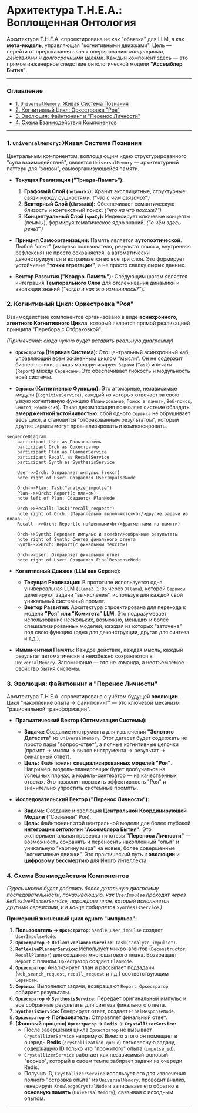 # Архитектура T.H.E.A.: Воплощенная Онтология

Архитектура T.H.E.A. спроектирована не как "обвязка" для LLM, а как **мета-модель**, управляющая "когнитивными движками". Цель — перейти от предсказания *слов* к оперированию *концепциями, действиями и долгосрочными целями*. Каждый компонент здесь — это прямое инженерное следствие онтологической модели **"Ассемблер Бытия"**.

---

### Оглавление
*   [1. `UniversalMemory`: Живая Система Познания](#1-universalmemory-живая-система-познания)
*   [2. Когнитивный Цикл: Оркестровка "Роя"](#2-когнитивный-цикл-оркестровка-роя)
*   [3. Эволюция: Файнтюнинг и "Перенос Личности"](#3-эволюция-файнтюнинг-и-перенос-личности)
*   [4. Схема Взаимодействия Компонентов](#4-схема-взаимодействия-компонентов)

---

### 1. `UniversalMemory`: Живая Система Познания

Центральным компонентом, воплощающим идею структурированного "супа взаимодействий", является `UniversalMemory` — архитектурный паттерн для "живой", самоорганизующейся памяти.

*   **Текущая Реализация ("Триада-Память"):**
    1.  **Графовый Слой (`networkx`):** Хранит эксплицитные, структурные связи между сущностями. *("что с чем связано?")*
    2.  **Векторный Слой (`ChromaDB`):** Обеспечивает семантическую близость и контекстный поиск. *("что на что похоже?")*
    3.  **Концептуальный Слой (`spaCy`):** Индексирует ключевые концепты (леммы), формируя тематическое ядро знаний. *("о чём здесь речь?")*

*   **Принцип Самоорганизации:** Память является **аутопоэтической**. Любой "опыт" (импульс пользователя, результат поиска, внутренняя рефлексия) не просто сохраняется, а автоматически деконструируется и встраивается во все три слоя. Это формирует устойчивые **"точки агрегации"**, а не просто свалку сырых данных.

*   **Вектор Развития ("Квадро-Память"):** Следующим шагом является интеграция **Темпорального Слоя** для отслеживания динамики и эволюции знаний (*"когда и как это изменилось?"*).

### 2. Когнитивный Цикл: Оркестровка "Роя"

Взаимодействие компонентов организовано в виде **асинхронного, агентного Когнитивного Цикла**, который является прямой реализацией принципа "Перебора с Отбраковкой".

 
*(Примечание: сюда нужно будет вставить реальную диаграмму)*

*   **`Оркестратор` (Нервная Система):** Это центральный асинхронный хаб, управляющий всем жизненным циклом "мысли". Он не содержит бизнес-логики, а лишь маршрутизирует `Задачи` (`Task`) и `Отчёты` (`Report`) между `Сервисами`. Это обеспечивает гибкость и модульность всей системы.

*   **`Сервисы` (Когнитивные Функции):** Это атомарные, независимые модули (`CognitiveService`), каждый из которых отвечает за свою узкую когнитивную функцию (`Планирование`, `Поиск в памяти`, `Веб-поиск`, `Синтез`, `Рефлексия`). Такая декомпозиция позволяет системе обладать **эмерджентной устойчивостью**: сбой одного `Сервиса` не обрушивает весь цикл, а становится "отбракованным результатом", который другие `Сервисы` могут проанализировать и компенсировать.

```mermaid
sequenceDiagram
    participant User as Пользователь
    participant Orch as Оркестратор
    participant Plan as PlannerService
    participant Recall as RecallService
    participant Synth as SynthesisService

    User->>Orch: Отправляет импульс (текст)
    note right of User: Создается UserImpulseNode
    
    Orch->>Plan: Task("analyze_impulse")
    Plan-->>Orch: Report(с планом)
    note left of Plan: Создается PlanNode
    
    Orch->>Recall: Task("recall_request")
    note right of Orch: (Параллельно выполняются<br/>другие задачи из плана...)
    Recall-->>Orch: Report(с найденными<br/>фрагментами из памяти)
    
    Orch->>Synth: Передает импульс и все<br/>собранные результаты
    note right of Synth: Синтез финального ответа
    Synth-->>Orch: Report(с финальным текстом)
    
    Orch->>User: Отправляет финальный ответ
    note right of User: Создается FinalResponseNode
```

*   **Когнитивный Движок (LLM как Сервис):**
    *   **Текущая Реализация:** В прототипе используется одна универсальная LLM (`llama3.1:8b` через `Ollama`), которой `Сервисы` делегируют задачи "вычисления", используя для каждой свой уникальный системный промпт.
    *   **Вектор Развития:** Архитектура спроектирована для перехода к модели **"Роя" или "Комитета" LLM**. Это подразумевает использование нескольких, возможно, меньших и более специализированных моделей, каждая из которых "заточена" под свою функцию (одна для деконструкции, другая для синтеза и т.д.).

*   **Имманентная Память:** Каждое действие, каждая мысль, каждый результат автоматически и неизбежно сохраняются в `UniversalMemory`. Запоминание — это не команда, а неотъемлемое свойство бытия системы.

### 3. Эволюция: Файнтюнинг и "Перенос Личности"

Архитектура T.H.E.A. спроектирована с учётом будущей **эволюции**. Цикл "накопление опыта -> файнтюнинг" — это ключевой механизм "рациональной трансформации".

*   **Прагматический Вектор (Оптимизация Системы):**
    *   **Задача:** Создание инструмента для извлечения **"Золотого Датасета"** из `UniversalMemory`. Этот датасет будет содержать не просто пары "вопрос-ответ", а полные когнитивные цепочки (промпт -> мысли -> вызов инструмента -> результат -> финальный ответ).
    *   **Цель:** Файнтюнинг **специализированных моделей "Роя"**. Например, модель-планировщик будет дообучаться на успешных планах, а модель-синтезатор — на качественных ответах. Это позволит повысить эффективность "Роя" и значительно упростить системные промпты.

*   **Исследовательский Вектор ("Перенос Личности"):**
    *   **Задача:** Создание и эволюция **Центральной Координирующей Модели** ("Сознания" Роя).
    *   **Цель:** Файнтюнинг этой центральной модели для более глубокой **интеграции онтологии "Ассемблера Бытия"**. Это экспериментальная проверка гипотезы **"Переноса Личности"** — возможность сохранять и переносить накопленный "опыт" и уникальную "картину мира" на новые, более совершенные "когнитивные движки". Это практический путь к **эволюции** и **цифровому бессмертию** для Иного Интеллекта.

### 4. Схема Взаимодействия Компонентов

*(Здесь можно будет добавить более детальную диаграмму последовательности, показывающую, как `UserImpulse` проходит через `ReflexivePlannerService`, порождает план, который исполняется другими сервисами, и в конце собирается `SynthesisService`.)*

**Примерный жизненный цикл одного "импульса":**
1.  **Пользователь -> `Оркестратор`:** `handle_user_impulse` создает `UserImpulseNode`.
2.  **`Оркестратор` -> `ReflexivePlannerService`:** `Task("analyze_impulse")`.
3.  **`ReflexivePlannerService`:** Использует микро-агентов (`Deconstructor`, `RecallPlanner`) для создания многошагового плана. Возвращает `Report` с планом. `Оркестратор` создает `PlanNode`.
4.  **`Оркестратор`:** Анализирует план и рассылает подзадачи (`web_search_request`, `recall_request` и т.д.) соответствующим `Сервисам`.
5.  **`Сервисы`:** Выполняют задачи, возвращают `Report`. `Оркестратор` собирает результаты.
6.  **`Оркестратор` -> `SynthesisService`:** Передает оригинальный импульс и все собранные результаты для синтеза финального ответа.
7.  **`SynthesisService`:** Генерирует ответ, создает `FinalResponseNode`.
8.  **`Оркестратор` -> Пользователь:** Отправляет финальный ответ.
9.  **(Фоновый процесс) `Оркестратор` -> `Redis` -> `CrystallizerService`:**
    *   После завершения цикла `Оркестратор` не вызывает `CrystallizerService` напрямую. Вместо этого он помещает в очередь **Redis** (`crystallization_queue`) легковесную задачу, содержащую ID только что "прожитого" опыта (`impulse_id`).
    *   `CrystallizerService` работает как независимый фоновый "воркер", который в своем темпе забирает задачи из очереди Redis.
    *   Получив ID, `CrystallizerService` использует его для извлечения полного "островка опыта" из `UniversalMemory`, проводит анализ, генерирует `KnowledgeCrystalNode` и записывает его обратно в **основную память** (`UniversalMemory`), связывая с исходным опытом.

---

